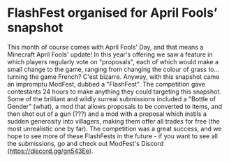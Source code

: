 # FlashFest organised for April Fools’ snapshot

This month of course comes with April Fools' Day, and that means a Minecraft
April Fools' update! In this year's offering we saw a feature in which players
regularly vote on "proposals", each of which would make a small change to the
game, ranging from changing the colour of grass to... turning the game French?
C'est bizarre. Anyway, with this snapshot came an impromptu ModFest, dubbed a
"FlashFest". The competition gave contestants 24 hours to make anything they
could targeting this snapshot. Some of the brilliant and wildly surreal
submissions included a "Bottle of Gender" (what), a mod that allows proposals to
be converted to items, and then shot out of a gun (???) and a mod with a
proposal which instils a sudden generosity into villagers, making them offer all
trades for free (the most unrealistic one by far). The competition was a great
success, and we hope to see more of these FlashFests in the future - if you want
to see all the submissions, go and check out ModFest's Discord
(https://discord.gg/gn543Ee).
